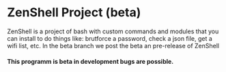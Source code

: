 # ZenShell Project (beta)
ZenShell is a project of bash with custom commands and modules that you can install to do things like: brutforce a password, check a json file, get a wifi list, etc. In the beta branch we post the beta an pre-release of ZenShell

#### This programm is beta in development bugs are possible.
